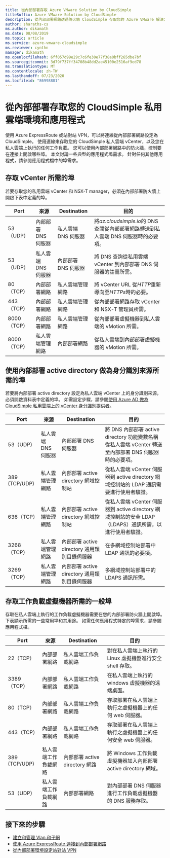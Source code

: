 ```yaml
---
title: 從內部部署存取 Azure VMware Solution by CloudSimple
titleSuffix: Azure VMware Solution by CloudSimple
description: 從內部部署網路透過防火牆 CloudSimple 存取您的 Azure VMware 解決方案
author: sharaths-cs
ms.author: dikamath
ms.date: 08/08/2019
ms.topic: article
ms.service: azure-vmware-cloudsimple
ms.reviewer: cynthn
manager: dikamath
ms.openlocfilehash: 6ff057d99e29c7c6fe30e77f38a0bff265dbe7bf
ms.sourcegitcommit: 3d79f737ff34708b48dd2ae45100e2516af9ed78
ms.translationtype: MT
ms.contentlocale: zh-TW
ms.lasthandoff: 07/23/2020
ms.locfileid: "86998881"
---
```

# <a name="accessing-your-cloudsimple-private-cloud-environment-and-applications-from-on-premises"></a>從內部部署存取您的 CloudSimple 私用雲端環境和應用程式

使用 Azure ExpressRoute 或站對站 VPN，可以將連線從內部部署網路設定為 CloudSimple。  使用連線來存取您的 CloudSimple 私人雲端 vCenter，以及您在私人雲端上執行的任何工作負載。  您可以使用內部部署網路中的防火牆，控制要在連接上開啟哪些埠。  本文討論一些典型的應用程式埠需求。  針對任何其他應用程式，請參閱應用程式檔中的埠需求。

## <a name="ports-required-for-accessing-vcenter"></a>存取 vCenter 所需的埠

若要存取您的私用雲端 vCenter 和 NSX-T manager，必須在內部部署防火牆上開啟下表中定義的埠。  

| Port       | 來源                           | Destination                      | 目的                                                                                                                |
|------------|----------------------------------|----------------------------------|------------------------------------------------------------------------------------------------------------------------|
| 53（UDP）   | 內部部署 DNS 伺服器          | 私人雲端 DNS 伺服器        | 將*az.cloudsimple.io*的 DNS 查閱從內部部署網路轉送到私人雲端 DNS 伺服器時的必要項。       |
| 53（UDP）   | 私人雲端 DNS 伺服器        | 內部部署 DNS 伺服器          | 將 DNS 查詢從私用雲端 vCenter 到內部部署 DNS 伺服器的註冊所需。 |
| 80（TCP）   | 內部部署網路              | 私人雲端管理網路 | 將 vCenter URL 從*HTTP*重新導向至*HTTPs*時的必要。                                                           |
| 443（TCP）  | 內部部署網路              | 私人雲端管理網路 | 從內部部署網路存取 vCenter 和 NSX-T 管理員所需。                                             |
| 8000（TCP） | 內部部署網路              | 私人雲端管理網路 | 從內部部署虛擬機器到私人雲端的 vMotion 所需。                                            |
| 8000（TCP） | 私人雲端管理網路 | 內部部署網路              | 從私人雲端到內部部署虛擬機器的 vMotion 所需。                                            |

## <a name="ports-required-for-using-on-premises-active-directory-as-an-identity-source"></a>使用內部部署 active directory 做為身分識別來源所需的埠

若要將內部部署 active directory 設定為私人雲端 vCenter 上的身分識別來源，必須開啟資料表中定義的埠。  如需設定步驟，請參閱[使用 Azure AD 做為 CloudSimple 私用雲端上的 vCenter 身分識別提供者](./azure-ad.md)。

| Port         | 來源                           | Destination                                         | 目的                                                                                                                                          |
|--------------|----------------------------------|-----------------------------------------------------|--------------------------------------------------------------------------------------------------------------------------------------------------|
| 53（UDP）      | 私人雲端 DNS 伺服器        | 內部部署 DNS 伺服器                             | 將 DNS 內部部署 active directory 功能變數名稱從私人雲端 vCenter 轉送至內部部署 DNS 伺服器時的必要項。          |
| 389 (TCP/UDP) | 私人雲端管理網路 | 內部部署 active directory 網域控制站     | 從私人雲端 vCenter 伺服器到 active directory 網域控制站的 LDAP 通訊需要進行使用者驗證。                |
| 636（TCP）     | 私人雲端管理網路 | 內部部署 active directory 網域控制站     | 從私人雲端 vCenter 伺服器到 active directory 網域控制站的安全 LDAP （LDAPS）通訊所需，以進行使用者驗證。 |
| 3268（TCP）    | 私人雲端管理網路 | 內部部署 active directory 通用類別目錄伺服器 | 在多網域控制站部署中 LDAP 通訊的必要項。                                                                        |
| 3269（TCP）    | 私人雲端管理網路 | 內部部署 active directory 通用類別目錄伺服器 | 多網域控制站部署中的 LDAPS 通訊所需。                                                                       |                                           |

## <a name="common-ports-required-for-accessing-workload-virtual-machines"></a>存取工作負載虛擬機器所需的一般埠

存取在私人雲端上執行的工作負載虛擬機器需要在您的內部部署防火牆上開啟埠。  下表顯示所需的一些常用埠和其用途。  如需任何應用程式特定的埠需求，請參閱應用程式檔。

| Port         | 來源                         | Destination                          | 目的                                                                              |
|--------------|--------------------------------|--------------------------------------|--------------------------------------------------------------------------------------|
| 22（TCP）      | 內部部署網路            | 私人雲端工作負載網路       | 對在私人雲端上執行的 Linux 虛擬機器進行安全 shell 存取。              |
| 3389（TCP）    | 內部部署網路            | 私人雲端工作負載網路       | 在私人雲端上執行的 windows 虛擬機器的遠端桌面。                 |
| 80（TCP）      | 內部部署網路            | 私人雲端工作負載網路       | 存取部署在私人雲端上執行之虛擬機器上的任何 web 伺服器。        |
| 443（TCP）     | 內部部署網路            | 私人雲端工作負載網路       | 存取部署在私人雲端上執行之虛擬機器上的任何安全 web 伺服器。 |
| 389 (TCP/UDP) | 私人雲端工作負載網路 | 內部部署 active directory 網路 | 將 Windows 工作負載虛擬機器加入內部部署 active directory 網域。       |
| 53（UDP）      | 私人雲端工作負載網路 | 內部部署網路                  | 對內部部署 DNS 伺服器進行工作負載虛擬機器的 DNS 服務存取。         |

## <a name="next-steps"></a>接下來的步驟

* [建立和管理 Vlan 和子網](./create-vlan-subnet.md)
* [使用 Azure ExpressRoute 連接到內部部署網路](./on-premises-connection.md)
* [從內部部署環境設定站對站 VPN](./vpn-gateway.md)
